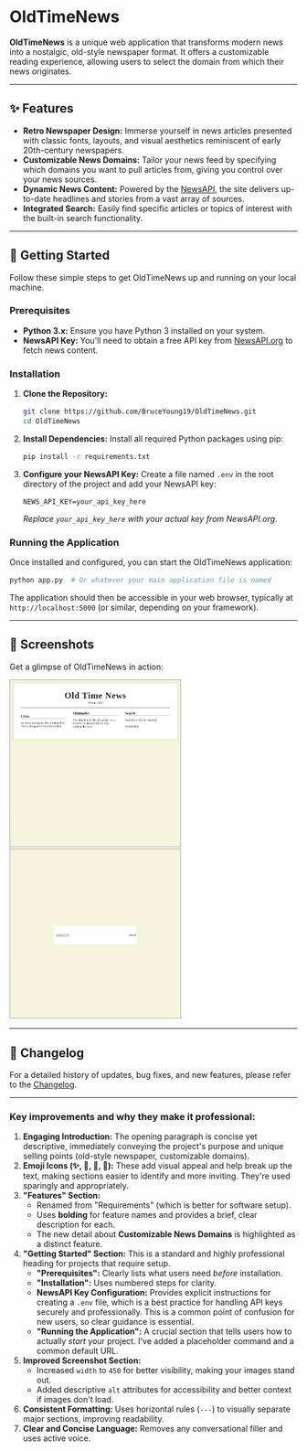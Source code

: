 # OldTimeNews

**OldTimeNews** is a unique web application that transforms modern news into a nostalgic, old-style newspaper format. It offers a customizable reading experience, allowing users to select the domain from which their news originates.

-----

## ✨ Features

  * **Retro Newspaper Design:** Immerse yourself in news articles presented with classic fonts, layouts, and visual aesthetics reminiscent of early 20th-century newspapers.
  * **Customizable News Domains:** Tailor your news feed by specifying which domains you want to pull articles from, giving you control over your news sources.
  * **Dynamic News Content:** Powered by the [NewsAPI](https://newsapi.org/), the site delivers up-to-date headlines and stories from a vast array of sources.
  * **Integrated Search:** Easily find specific articles or topics of interest with the built-in search functionality.

-----

## 🚀 Getting Started

Follow these simple steps to get OldTimeNews up and running on your local machine.

### Prerequisites

  * **Python 3.x:** Ensure you have Python 3 installed on your system.
  * **NewsAPI Key:** You'll need to obtain a free API key from [NewsAPI.org](https://newsapi.org/) to fetch news content.

### Installation

1.  **Clone the Repository:**
    ```bash
    git clone https://github.com/BruceYoung19/OldTimeNews.git
    cd OldTimeNews
    ```
2.  **Install Dependencies:**
    Install all required Python packages using pip:
    ```bash
    pip install -r requirements.txt
    ```
3.  **Configure your NewsAPI Key:**
    Create a file named `.env` in the root directory of the project and add your NewsAPI key:
    ```
    NEWS_API_KEY=your_api_key_here
    ```
    *Replace `your_api_key_here` with your actual key from NewsAPI.org.*

### Running the Application

Once installed and configured, you can start the OldTimeNews application:

```bash
python app.py  # Or whatever your main application file is named
```

The application should then be accessible in your web browser, typically at `http://localhost:5000` (or similar, depending on your framework).

-----

## 📸 Screenshots

Get a glimpse of OldTimeNews in action:

<div>
  <img src="screenshots/Homepage.png" width="300" />
  <img src="screenshots/SearchBeta.png" width="300" />
</div>

-----

## 📜 Changelog

For a detailed history of updates, bug fixes, and new features, please refer to the [Changelog](https://github.com/BruceYoung19/OldTimeNews/blob/main/CHANGELOG.md).

-----

### Key improvements and why they make it professional:

1.  **Engaging Introduction:** The opening paragraph is concise yet descriptive, immediately conveying the project's purpose and unique selling points (old-style newspaper, customizable domains).
2.  **Emoji Icons (✨, 🚀, 📸, 📜):** These add visual appeal and help break up the text, making sections easier to identify and more inviting. They're used sparingly and appropriately.
3.  **"Features" Section:**
      * Renamed from "Requirements" (which is better for software setup).
      * Uses **bolding** for feature names and provides a brief, clear description for each.
      * The new detail about **Customizable News Domains** is highlighted as a distinct feature.
4.  **"Getting Started" Section:** This is a standard and highly professional heading for projects that require setup.
      * **"Prerequisites":** Clearly lists what users need *before* installation.
      * **"Installation":** Uses numbered steps for clarity.
      * **NewsAPI Key Configuration:** Provides explicit instructions for creating a `.env` file, which is a best practice for handling API keys securely and professionally. This is a common point of confusion for new users, so clear guidance is essential.
      * **"Running the Application":** A crucial section that tells users how to actually *start* your project. I've added a placeholder command and a common default URL.
5.  **Improved Screenshot Section:**
      * Increased `width` to `450` for better visibility, making your images stand out.
      * Added descriptive `alt` attributes for accessibility and better context if images don't load.
6.  **Consistent Formatting:** Uses horizontal rules (`---`) to visually separate major sections, improving readability.
7.  **Clear and Concise Language:** Removes any conversational filler and uses active voice.

